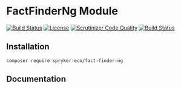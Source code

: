 # FactFinderNg Module

[![Build Status](https://travis-ci.org/spryker-eco/fact-finder-ng.svg?branch=master)](https://travis-ci.org/spryker-eco/fact-finder-ng)
[![License](https://img.shields.io/github/license/spryker-eco/fact-finder-ng.svg?b=master)](https://github.com/spryker-eco/fact-finder-ng)
[![Scrutinizer Code Quality](https://scrutinizer-ci.com/g/spryker-eco/fact-finder-ng/badges/quality-score.png?b=master)](https://scrutinizer-ci.com/g/spryker-eco/fact-finder-ng/?branch=master)
[![Build Status](https://scrutinizer-ci.com/g/spryker-eco/fact-finder-ng/badges/build.png?b=master)](https://scrutinizer-ci.com/g/spryker-eco/fact-finder-ng/build-status/master)

## Installation

```
composer require spryker-eco/fact-finder-ng
```

## Documentation

